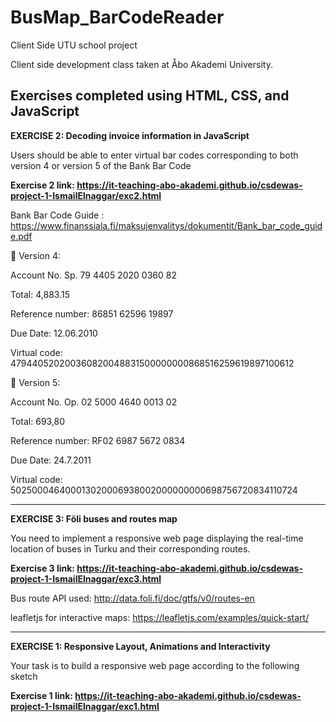 # BusMap_BarCodeReader
Client Side UTU school project

Client side development class taken at Åbo Akademi University.

Exercises completed using HTML, CSS, and JavaScript
-----------------------------------------------------------------


**EXERCISE 2:  Decoding invoice information in JavaScript**

Users should be able to enter virtual bar codes corresponding to both version 4 or version 5 of the Bank Bar Code 

**Exercise 2 link: https://it-teaching-abo-akademi.github.io/csdewas-project-1-IsmailElnaggar/exc2.html**

Bank Bar Code Guide : https://www.finanssiala.fi/maksujenvalitys/dokumentit/Bank_bar_code_guide.pdf

 Version 4: 

Account No. Sp. 79 4405 2020 0360 82 

Total: 4,883.15

Reference number: 86851 62596 19897 

Due Date: 12.06.2010

Virtual code: 479440520200360820048831500000000868516259619897100612 

 Version 5: 

Account No. Op. 02 5000 4640 0013 02  

Total: 693,80 

Reference number: RF02 6987 5672 0834  

Due Date: 24.7.2011 

Virtual code: 502500046400013020006938002000000000698756720834110724 

---------------------------------------------------------------------------

**EXERCISE 3: Föli buses and routes map**

You need to implement a responsive web page displaying the real-time location of buses in Turku and their corresponding routes. 

**Exercise 3 link: https://it-teaching-abo-akademi.github.io/csdewas-project-1-IsmailElnaggar/exc3.html**

Bus route API used: http://data.foli.fi/doc/gtfs/v0/routes-en 

leafletjs for interactive maps: https://leafletjs.com/examples/quick-start/


----------------------------------------------------------------------------


**EXERCISE 1:  Responsive Layout, Animations and Interactivity**

Your task is to build a responsive web page according to the following sketch

**Exercise 1 link: https://it-teaching-abo-akademi.github.io/csdewas-project-1-IsmailElnaggar/exc1.html**

